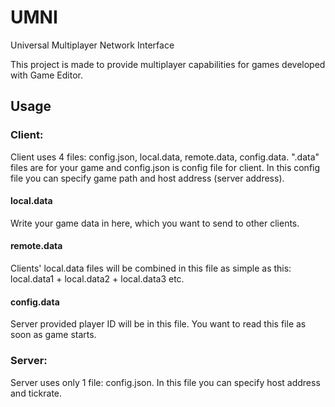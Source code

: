 # UMNI
Universal Multiplayer Network Interface

This project is made to provide multiplayer capabilities for games developed with Game Editor.

## Usage
### Client:
Client uses 4 files: config.json, local.data, remote.data, config.data.
".data" files are for your game and config.json is config file for client. In this config file you can specify game path and host address (server address).
#### local.data
Write your game data in here, which you want to send to other clients.
#### remote.data
Clients' local.data files will be combined in this file as simple as this: local.data1 + local.data2 + local.data3 etc.
#### config.data
Server provided player ID will be in this file. You want to read this file as soon as game starts.
### Server:
Server uses only 1 file: config.json. In this file you can specify host address and tickrate.
